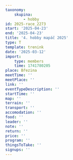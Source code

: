 ```yaml
---
taxonomy:
    skupina:
        - hobby
id: 2025-race_2273
start: '2025-04-23'
end: '2025-04-23'
title: '4. hobby mapáč 2025'
type: T
template: trenink
date: '2025-03-12'
import:
    type: members
    time: 1741780205
place: Březina
meetTime: ''
meetPlace: ''
link: ''
eventTypeDescription: ''
startTime: ''
map: ''
terrain: ''
transport: ''
accomodation: ''
food: ''
leader: ''
note: ''
return: ''
price: ''
program: ''
thingsToTake: ''
signups: ''
---
```


